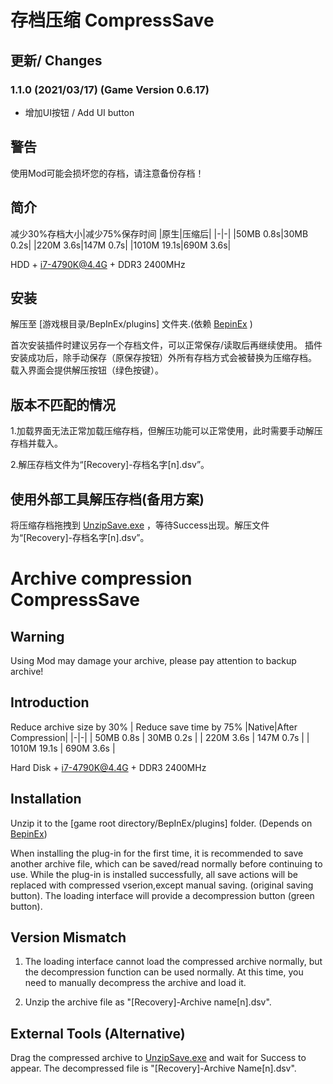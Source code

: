 # 存档压缩 CompressSave
## 更新/ Changes
### 1.1.0 (2021/03/17) (Game Version 0.6.17)
  * 增加UI按钮 / Add UI button


## 警告
使用Mod可能会损坏您的存档，请注意备份存档！
## 简介
  减少30%存档大小|减少75%保存时间 
  |原生|压缩后|
  |-|-|
  |50MB 0.8s|30MB 0.2s|
  |220M 3.6s|147M 0.7s|
  |1010M 19.1s|690M 3.6s|
  
  HDD + i7-4790K@4.4G + DDR3 2400MHz
## 安装
  解压至 [游戏根目录/BepInEx/plugins] 文件夹.(依赖 [BepinEx] )
  
[BepinEx]: https://github.com/BepInEx/BepInEx/releases

  首次安装插件时建议另存一个存档文件，可以正常保存/读取后再继续使用。
  插件安装成功后，除手动保存（原保存按钮）外所有存档方式会被替换为压缩存档。
  载入界面会提供解压按钮（绿色按键）。
## 版本不匹配的情况
1.加载界面无法正常加载压缩存档，但解压功能可以正常使用，此时需要手动解压存档并载入。

2.解压存档文件为“[Recovery]-存档名字[n].dsv”。

## 使用外部工具解压存档(备用方案)
  将压缩存档拖拽到 [UnzipSave.exe] ，等待Success出现。解压文件为“[Recovery]-存档名字[n].dsv”。

[UnzipSave.exe]: https://github.com/bluedoom/DSP_Mod/releases

# Archive compression CompressSave
## Warning
Using Mod may damage your archive, please pay attention to backup archive!
## Introduction
  Reduce archive size by 30% | Reduce save time by 75%
  |Native|After Compression|
  |-|-|
  | 50MB 0.8s | 30MB 0.2s |
  | 220M 3.6s | 147M 0.7s |
  | 1010M 19.1s | 690M 3.6s |
  
  Hard Disk + i7-4790K@4.4G + DDR3 2400MHz
## Installation
  Unzip it to the [game root directory/BepInEx/plugins] folder. (Depends on [BepinEx])
  
[BepinEx]: https://github.com/BepInEx/BepInEx/releases

  When installing the plug-in for the first time, it is recommended to save another archive file, which can be saved/read normally before continuing to use.
  While the plug-in is installed successfully, all save actions will be replaced with compressed vserion,except manual saving. (original saving button).
  The loading interface will provide a decompression button (green button).
## Version Mismatch
1. The loading interface cannot load the compressed archive normally, but the decompression function can be used normally. At this time, you need to manually decompress the archive and load it.

2. Unzip the archive file as "[Recovery]-Archive name[n].dsv".

## External Tools (Alternative)

Drag the compressed archive to [UnzipSave.exe] and wait for Success to appear. The decompressed file is "[Recovery]-Archive Name[n].dsv".

[UnzipSave.exe]: https://github.com/bluedoom/DSP_Mod/releases